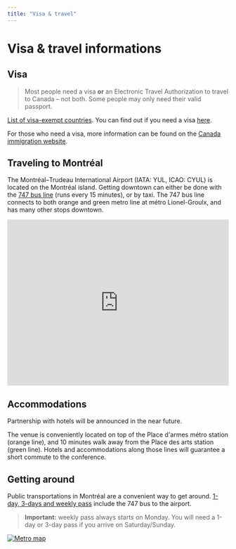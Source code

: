 ```yaml
---
title: "Visa & travel"
---
```

<style>
    .google-maps {
        position: relative;
        padding-bottom: 75%; // This is the aspect ratio
        height: 0;
        overflow: hidden;
    }
    .google-maps iframe {
        position: absolute;
        top: 0;
        left: 0;
        width: 100% !important;
        height: 100% !important;
    }
</style>

# Visa & travel informations

## Visa
> Most people need a visa **or** an Electronic Travel Authorization to travel to Canada – not both. Some people may only need their valid passport.

[List of visa-exempt countries](https://www.canada.ca/en/immigration-refugees-citizenship/services/visit-canada/entry-requirements-country.html). You can find out if you need a visa [here](http://www.cic.gc.ca/english/visit/visas.asp.).

For those who need a visa, more information can be found on the [Canada immigration website](https://www.canada.ca/en/immigration-refugees-citizenship/services/visit-canada/about-visitor-visa.html).

## Traveling to Montréal
The Montréal–Trudeau International Airport (IATA: YUL, ICAO: CYUL) is located on the Montréal island. Getting downtown can either be done with the [747 bus line](http://www.stm.info/en/info/networks/bus/shuttle/line-747-east) (runs every 15 minutes), or by taxi. The 747 bus line connects to both orange and green metro line at métro Lionel-Groulx, and has many other stops downtown.

<div class="google-maps">
    <iframe src="https://www.google.com/maps/embed?pb=!1m24!1m8!1m3!1d89511.97996852381!2d-73.7086546!3d45.4849228!3m2!1i1024!2i768!4f13.1!4m13!3e3!4m5!1s0x4cc93d7753d8c92b%3A0x1e30a8791014678d!2sA%C3%A9roport%20international%20Pierre-Elliott-Trudeau%20de%20Montr%C3%A9al%20(YUL)%2C%20Boulevard%20Rom%C3%A9o%20Vachon%20Nord%2C%20Dorval%2C%20QC!3m2!1d45.465685099999995!2d-73.7454814!4m5!1s0x4cc91a5a66841509%3A0x6434041e124a4c53!2sPalais%20des%20congr%C3%A8s%20de%20Montr%C3%A9al%2C%20Montr%C3%A9al%2C%20QC!3m2!1d45.503859999999996!2d-73.56096889999999!5e0!3m2!1sen!2sca!4v1573661925268!5m2!1sen!2sca" width="720" height="500" frameborder="0" style="border:0;" allowfullscreen=""></iframe>
</div>

## Accommodations
Partnership with hotels will be announced in the near future.

The venue is conveniently located on top of the Place d'armes métro station (orange line), and 10 minutes walk away from the Place des arts station (green line). Hotels and accommodations along those lines will guarantee a short commute to the conference.

## Getting around
Public transportations in Montréal are a convenient way to get around. [1-day, 3-days and weekly pass](http://www.stm.info/en/info/fares) include the 747 bus to the airport.

> **Important:** weekly pass always starts on Monday. You will need a 1-day or 3-day pass if you arrive on Saturday/Sunday.

[![Metro map](/visa/a-plan_metro_blanc.png)](/visa/a-plan_metro_blanc.pdf)
